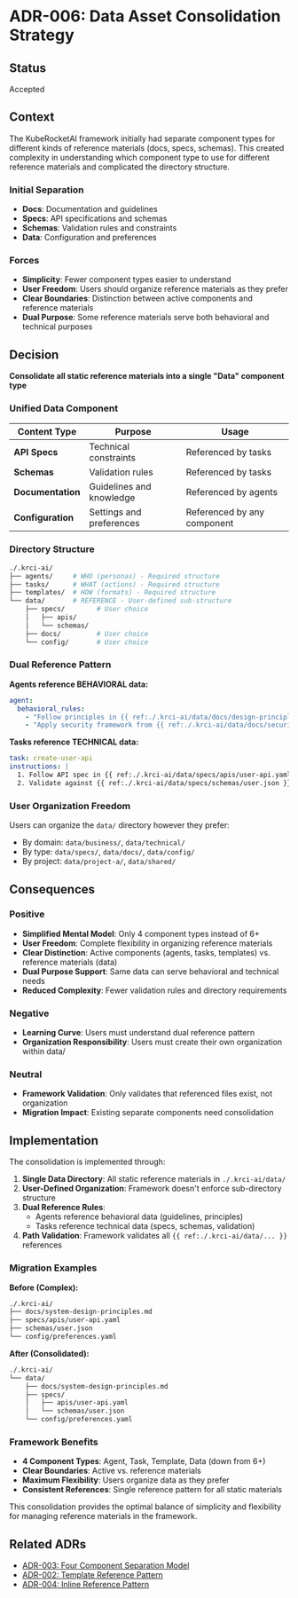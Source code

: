 # ADR-006: Data Asset Consolidation Strategy

## Status

Accepted

## Context

The KubeRocketAI framework initially had separate component types for different kinds of reference materials (docs, specs, schemas). This created complexity in understanding which component type to use for different reference materials and complicated the directory structure.

### Initial Separation

- **Docs**: Documentation and guidelines
- **Specs**: API specifications and schemas
- **Schemas**: Validation rules and constraints
- **Data**: Configuration and preferences

### Forces

- **Simplicity**: Fewer component types easier to understand
- **User Freedom**: Users should organize reference materials as they prefer
- **Clear Boundaries**: Distinction between active components and reference materials
- **Dual Purpose**: Some reference materials serve both behavioral and technical purposes

## Decision

**Consolidate all static reference materials into a single "Data" component type**

### Unified Data Component

| Content Type | Purpose | Usage |
|--------------|---------|-------|
| **API Specs** | Technical constraints | Referenced by tasks |
| **Schemas** | Validation rules | Referenced by tasks |
| **Documentation** | Guidelines and knowledge | Referenced by agents |
| **Configuration** | Settings and preferences | Referenced by any component |

### Directory Structure

```bash
./.krci-ai/
├── agents/     # WHO (personas) - Required structure
├── tasks/      # WHAT (actions) - Required structure
├── templates/  # HOW (formats) - Required structure
└── data/       # REFERENCE - User-defined sub-structure
    ├── specs/        # User choice
    │   ├── apis/
    │   └── schemas/
    ├── docs/         # User choice
    └── config/       # User choice
```

### Dual Reference Pattern

**Agents reference BEHAVIORAL data:**

```yaml
agent:
  behavioral_rules:
    - "Follow principles in {{ ref:./.krci-ai/data/docs/design-principles.md }}"
    - "Apply security framework from {{ ref:./.krci-ai/data/docs/security-guidelines.md }}"
```

**Tasks reference TECHNICAL data:**

```yaml
task: create-user-api
instructions: |
  1. Follow API spec in {{ ref:./.krci-ai/data/specs/apis/user-api.yaml }}
  2. Validate against {{ ref:./.krci-ai/data/specs/schemas/user.json }}
```

### User Organization Freedom

Users can organize the `data/` directory however they prefer:

- By domain: `data/business/`, `data/technical/`
- By type: `data/specs/`, `data/docs/`, `data/config/`
- By project: `data/project-a/`, `data/shared/`

## Consequences

### Positive

- **Simplified Mental Model**: Only 4 component types instead of 6+
- **User Freedom**: Complete flexibility in organizing reference materials
- **Clear Distinction**: Active components (agents, tasks, templates) vs. reference materials (data)
- **Dual Purpose Support**: Same data can serve behavioral and technical needs
- **Reduced Complexity**: Fewer validation rules and directory requirements

### Negative

- **Learning Curve**: Users must understand dual reference pattern
- **Organization Responsibility**: Users must create their own organization within data/

### Neutral

- **Framework Validation**: Only validates that referenced files exist, not organization
- **Migration Impact**: Existing separate components need consolidation

## Implementation

The consolidation is implemented through:

1. **Single Data Directory**: All static reference materials in `./.krci-ai/data/`
2. **User-Defined Organization**: Framework doesn't enforce sub-directory structure
3. **Dual Reference Rules**:
   - Agents reference behavioral data (guidelines, principles)
   - Tasks reference technical data (specs, schemas, validation)
4. **Path Validation**: Framework validates all `{{ ref:./.krci-ai/data/... }}` references

### Migration Examples

**Before (Complex):**

```bash
./.krci-ai/
├── docs/system-design-principles.md
├── specs/apis/user-api.yaml
├── schemas/user.json
└── config/preferences.yaml
```

**After (Consolidated):**

```bash
./.krci-ai/
└── data/
    ├── docs/system-design-principles.md
    ├── specs/
    │   ├── apis/user-api.yaml
    │   └── schemas/user.json
    └── config/preferences.yaml
```

### Framework Benefits

- **4 Component Types**: Agent, Task, Template, Data (down from 6+)
- **Clear Boundaries**: Active vs. reference materials
- **Maximum Flexibility**: Users organize data as they prefer
- **Consistent References**: Single reference pattern for all static materials

This consolidation provides the optimal balance of simplicity and flexibility for managing reference materials in the framework.

## Related ADRs

- [ADR-003: Four Component Separation Model](003-component-separation-model.md)
- [ADR-002: Template Reference Pattern](002-template-reference-pattern.md)
- [ADR-004: Inline Reference Pattern](004-inline-reference-pattern.md)
